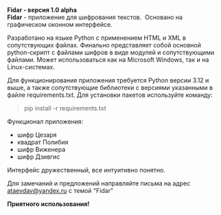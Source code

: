 **Fidar - версия 1.0 alpha**  
**Fidar** - приложение для шифрования текстов.  Основано на графическом оконном интерфейсе.

Разработано на языке Python с применением HTML и XML в сопутствующих файлах. Финально представляет собой основной python-скрипт с файлами шифров в виде модулей и сопутствующими файлами. Может использоваться как на Microsoft Windows, так и на Linux-системах.

Для функционирования приложения требуется Python версии 3.12 и выше, а также сопутствующие библиотеки с версиями указанными в файле requirements.txt. Для установки пакетов используйте команду:

> pip install -r requirements.txt

Функционал приложения:

*   шифр Цезаря
*   квадрат Полибия
*   шифр Виженера
*   шифр Дзивгис

Интерфейс дружественный, все интуитивно понятно.

Для замечаний и предложений направляйте письма на адрес ataevdav@yandex.ru с темой "Fidar"

**Приятного использования!**
